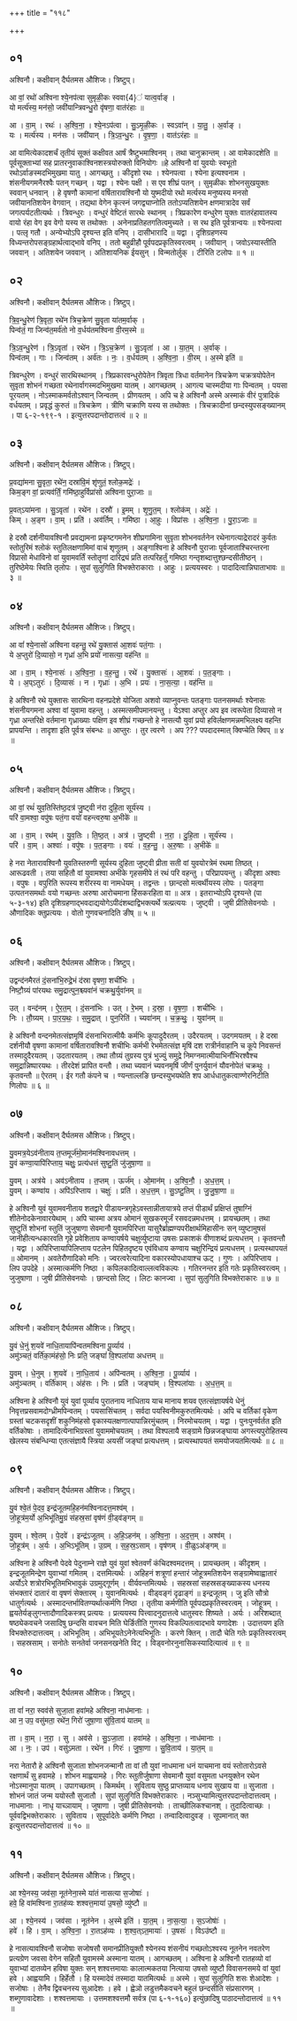 +++
title = "११८"

+++


## ०१
अश्विनौ। कक्षीवान् दैर्घतमस औशिजः। त्रिष्टुप्।

आ वां॒ रथो॑ अश्विना श्ये॒नप॑त्वा सुमृळी॒कः स्ववा{4}॑ यात्व॒र्वाङ् ।  
यो मर्त्य॑स्य॒ मन॑सो॒ जवी॑यान्त्रिवन्धु॒रो वृ॑षणा॒ वात॑रंहाः ॥

आ । वा॒म् । रथः॑ । अ॒श्वि॒ना॒ । श्ये॒नऽप॑त्वा । सु॒ऽमृ॒ळी॒कः । स्वऽवा॑न् । या॒तु॒ । अ॒र्वाङ् ।  
यः । मर्त्य॑स्य । मन॑सः । जवी॑यान् । त्रि॒ऽव॒न्धु॒रः । वृ॒ष॒णा॒ । वात॑ऽरंहाः ॥

आ वामित्येकादशर्चं तृतीयं सूक्तं कक्षीवत आर्षं त्रैष्टुभमाश्विनम् । तथा चानुक्रान्तम् । आ वामेकादशेति ॥ पूर्वसूक्ताभ्यां सह प्रातरनुवाकाश्विनशस्त्रयोरुक्तो विनियोगः ॥हे अश्विनौ वां युवयोः स्वभूतो रथोऽर्वाङस्मदभिमुखमा यातु । आगच्छतु । कीदृशो रथः । श्येनपत्वा । श्येना इत्यश्वनाम । शंसनीयगमनैरश्वैः पतन् गच्छन् । यद्वा । श्येनः पक्षी । स एव शीघ्रं पतन् । सुमृळीकः शोभनसुखयुक्तः स्ववान् धनवान् । हे वृषणौ कामानां वर्षितारावश्विनौ यो युष्मदीयो रथो मर्त्यस्य मनुष्यस्य मनसो जवीयानतिशयेन वेगवान् । तद्यथा वेगेन कृत्स्नं जगद्व्याप्नोति ततोऽप्यतिशयेन क्षणमात्रादेव सर्वं जगत्पर्यटतीत्यर्थः । त्रिवन्धुरः । वन्धुरं वेष्टितं सारथेः स्थानम् । त्रिप्रकारेण वन्धुरेण युक्तः वातरंहावातस्य वायो रंहा वेग इव वेगो यस्य स तथोक्तः । अनेनाप्रतिहतगतित्वमुच्यते । स रथ इति पूर्वत्रान्वयः ॥ श्येनपत्वा । पत्लृ गतौ । अन्येभ्योऽपि दृश्यन्त इति वनिप् । दासीभारादि ॥ यद्वा । दृशिग्रहणस्य विध्यन्तरोपसङ्ग्रहार्थत्वाद्भावे वनिप् । ततो बहुव्रीहौ पूर्वपदप्रकृतिस्वरत्वम् । जवीयान् । जवोऽस्यास्तीति जववान् । अतिशयेन जववान् । अतिशायनिक ईयसुन् । विन्मतोर्लुक् । टीरिति टलोपः ॥ १ ॥

## ०२
अश्विनौ। कक्षीवान् दैर्घतमस औशिजः। त्रिष्टुप्।

त्रि॒व॒न्धु॒रेण॑ त्रि॒वृता॒ रथे॑न त्रिच॒क्रेण॑ सु॒वृता या॑तम॒र्वाक् ।  
पिन्व॑तं॒ गा जिन्व॑त॒मर्व॑तो नो व॒र्धय॑तमश्विना वी॒रम॒स्मे ॥

त्रि॒ऽव॒न्धु॒रेण॑ । त्रि॒ऽवृता॑ । रथे॑न । त्रि॒ऽच॒क्रेण॑ । सु॒ऽवृता॑ । आ । या॒त॒म् । अ॒र्वाक् ।  
पिन्व॑तम् । गाः । जिन्व॑तम् । अर्व॑तः । नः॒ । व॒र्धय॑तम् । अ॒श्वि॒ना॒ । वी॒रम् । अ॒स्मे इति॑ ॥

त्रिवन्धुरेण । वन्धुरं सारथिस्थानम् । त्रिप्रकारवन्धुरोपेतेन त्रिवृता त्रिधा वर्तमानेन त्रिचक्रेण चक्रत्रयोपेतेन सुवृता शोभनं गच्छता रथेनार्वागस्मदभिमुखमा यातम् । आगच्छतम् । आगत्य चास्मदीया गाः पिन्वतम् । पयसा पूरयतम् । नोऽस्माकमर्वतोऽश्वान् जिन्वतम् । प्रीणयतम् । अपि च हे अश्विनौ अस्मे अस्माकं वीरं पुत्रादिकं वर्धयतम् । प्रवृद्धं कुरुतं ॥ त्रिचक्रेण । त्रीणि चक्राणि यस्य स तथोक्तः । त्रिचक्रादीनां छन्दस्युपसङ्ख्यानम् । पा ६-२-१९९-१ । इत्युत्तरपदान्तोदात्तत्वं ॥ २ ॥

## ०३
अश्विनौ। कक्षीवान् दैर्घतमस औशिजः। त्रिष्टुप्।

प्र॒वद्या॑मना सु॒वृता॒ रथे॑न॒ दस्रा॑वि॒मं शृ॑णुतं॒ श्लोक॒मद्रेः॑ ।  
किम॒ङ्ग वां॒ प्रत्यव॑र्तिं॒ गमि॑ष्ठा॒हुर्विप्रा॑सो अश्विना पुरा॒जाः ॥

प्र॒वत्ऽया॑मना । सु॒ऽवृता॑ । रथे॑न । दस्रौ॑ । इ॒मम् । शृ॒णु॒त॒म् । श्लोक॑म् । अद्रेः॑ ।  
किम् । अ॒ङ्ग । वा॒म् । प्रति॑ । अव॑र्तिम् । गमि॑ष्ठा । आ॒हुः । विप्रा॑सः । अ॒श्वि॒ना॒ । पु॒रा॒ऽजाः ॥

हे दस्रौ दर्शनीयावश्विनौ प्रवद्यामना प्रकृष्टगमनेन शीघ्रगामिना सुवृता शोभनवर्तनेन रथेनागत्याद्रेरादरं कुर्वतः स्तोतुरिमं श्लोकं स्तुतिलक्षणामिमां वाचं शृणुतम् । अङ्गाश्विना हे अश्विनौ पुराजाः पूर्वजाताश्चिरन्तरना विप्रासो मेधाविनो वां युवामवर्तिं स्तोतॄणां दारिद्र्यं प्रति तत्परिहर्तुं गमिष्ठा गन्तृशब्दात्तुश्छन्दसीतीष्ठन् । तुरिष्ठेमेयः स्विति तृलोपः । सुपां सुलुगिति विभक्तेराकाराः । आहुः । प्रत्ययस्वरः । पादादित्वान्निघाताभावः ॥ ३ ॥

## ०४
अश्विनौ। कक्षीवान् दैर्घतमस औशिजः। त्रिष्टुप्।

आ वां॑ श्ये॒नासो॑ अश्विना वहन्तु॒ रथे॑ यु॒क्तास॑ आ॒शवः॑ पतं॒गाः ।  
ये अ॒प्तुरो॑ दि॒व्यासो॒ न गृध्रा॑ अ॒भि प्रयो॑ नासत्या॒ वह॑न्ति ॥

आ । वा॒म् । श्ये॒नासः॑ । अ॒श्वि॒ना॒ । व॒ह॒न्तु॒ । रथे॑ । यु॒क्तासः॑ । आ॒शवः॑ । प॒त॒ङ्गाः ।  
ये । अ॒प्ऽतुरः॑ । दि॒व्यासः॑ । न । गृध्राः॑ । अ॒भि । प्रयः॑ । ना॒स॒त्या॒ । वह॑न्ति ॥

हे अश्विनौ रथे युक्तासः सारथिना वहनप्रदेशे योजिता अशवो व्याप्नुवन्तः पतङ्गाः पतनसमर्थाः श्येनासः शंसनीयगमना अश्वा वां युवामा वहन्तु । अस्मत्समीपमानयन्तु । येऽश्वा अप्तुर अप इव त्वरूपेता दिव्यासो न गृध्रा अन्तरिक्षे वर्तमाना गृध्राख्याः पक्षिण इव शीघ्रं गच्छन्तो हे नासत्यौ युवां प्रयो हविर्लक्षणमन्नमभिलक्ष्य वहन्ति प्रापयन्ति । तादृशा इति पूर्वत्र संबन्धः ॥ आप्तुरः । तुर त्वरणे । अप ??? पपदादस्मात् क्विप्चेति क्विप् ॥ ४ ॥

## ०५
अश्विनौ। कक्षीवान् दैर्घतमस औशिजः। त्रिष्टुप्।

आ वां॒ रथं॑ युव॒तिस्ति॑ष्ठ॒दत्र॑ जु॒ष्ट्वी न॑रा दुहि॒ता सूर्य॑स्य ।  
परि॑ वा॒मश्वा॒ वपु॑षः पतं॒गा वयो॑ वहन्त्वरु॒षा अ॒भीके॑ ॥

आ । वा॒म् । रथ॑म् । यु॒व॒तिः । ति॒ष्ठ॒त् । अत्र॑ । जु॒ष्ट्वी । न॒रा॒ । दु॒हि॒ता । सूर्य॑स्य ।  
परि॑ । वा॒म् । अश्वाः॑ । वपु॑षः । प॒त॒ङ्गाः । वयः॑ । व॒ह॒न्तु॒ । अ॒रु॒षाः । अ॒भीके॑ ॥

हे नरा नेतारावश्विनौ युवतिस्तरुणी सूर्यस्य दुहिता जुष्ट्वी प्रीता सती वां युवयोरत्रेमं रथमा तिष्ठत् । आरूढवती । तया सहितौ वां युवामश्वा अभीके गृहसमीपे तं रथं परि वहन्तु । परिप्रापयन्तु । कीदृशा अश्वाः । वपुषः । वपुरिति रूपस्य शरीरस्य वा नामधेयम् । तद्वन्तः । छान्दसो मत्वर्थीयस्य लोपः । पतङ्गा उत्पतनसमर्थाः वयो गच्छन्तः अरुषा आरोचमाना हिंसकरहिता वा ॥ अत्र । इतराभ्योऽपि दृश्यन्ते (पा ५-३-१४) इति दृशिग्रहणाद्भवदाद्ययोगेऽपीदंशब्दाद्विभक्त्यर्थे त्रल्प्रत्ययः । जुष्ट्वी । जुषी प्रीतिसेवनयोः । औणादिकः क्तुप्रत्ययः । वोतो गुणवचनादिति ङीष् ॥ ५ ॥

## ०६
अश्विनौ। कक्षीवान् दैर्घतमस औशिजः। त्रिष्टुप्।

उद्वन्द॑नमैरतं दं॒सना॑भि॒रुद्रे॒भं द॑स्रा वृषणा॒ शची॑भिः ।  
निष्टौ॒ग्र्यं पा॑रयथः समु॒द्रात्पुन॒श्च्यवा॑नं चक्रथु॒र्युवा॑नम् ॥

उत् । वन्द॑नम् । ऐ॒र॒त॒म् । दं॒सना॑भिः । उत् । रे॒भम् । द॒स्रा॒ । वृ॒ष॒णा॒ । शची॑भिः ।  
निः । तौ॒ग्र्यम् । पा॒र॒य॒थः॒ । स॒मु॒द्रात् । पुन॒रिति॑ । च्यवा॑नम् । च॒क्र॒थुः॒ । युवा॑नम् ॥

हे अश्विनौ वन्दनमेतत्संज्ञमृषिं दंसनाभिरात्मीयैः कर्मभिः कूपादुदैरतम् । उदैरयतम् । उदगमयतम् । हे दस्रा दर्शनीयौ वृषणा कामानां वर्षितारावश्विनौ शचीभिः कर्मभी रेभमेतत्संज्ञ मृषिं दश रात्रीर्नवाहानि च कूपे निवसन्तं तस्मादुदैरयतम् । उदतारयतम् । तथा तौग्र्यं तुग्रस्य पुत्रं भुज्युं समुद्रे निमग्नमात्मीयाभिर्नौभिरश्वैश्च समुद्रान्निष्पारयथः । तीरदेशं प्रापित वन्तौ । तथा च्यवानं च्यवनमृषिं जीर्णं पुनर्युवानं यौवनोपेतं चक्रथुः । कृतवन्तौ ॥ ऐरतम् । ईर गतौ कंपने च । ण्यन्ताल्लङि छन्दस्युभयथेति शप आर्धधातुकत्वाण्णेरनिटीति णिलोपः ॥ ६ ॥

## ०७
अश्विनौ। कक्षीवान् दैर्घतमस औशिजः। त्रिष्टुप्।

यु॒वमत्र॒येऽव॑नीताय त॒प्तमूर्ज॑मो॒मान॑मश्विनावधत्तम् ।  
यु॒वं कण्वा॒यापि॑रिप्ताय॒ चक्षुः॒ प्रत्य॑धत्तं सुष्टु॒तिं जु॑जुषा॒णा ॥

यु॒वम् । अत्र॑ये । अव॑ऽनीताय । त॒प्तम् । ऊर्ज॑म् । ओ॒मान॑म् । अ॒श्वि॒नौ॒ । अ॒ध॒त्त॒म् ।  
यु॒वम् । कण्वा॑य । अपि॑ऽरिप्ताय । चक्षुः॑ । प्रति॑ । अ॒ध॒त्त॒म् । सु॒ऽष्टु॒तिम् । जु॒जु॒षा॒णा ॥

हे अश्विनौ युवं युवामवनीताय शतद्वारे पीडायन्त्रगृहेऽवस्तान्नीतायात्रये तप्तं पीडार्थं प्रक्षिप्तं तुषाग्निं शीतेनोदकेनावारयेथाम् । अपि चास्मा अत्रय ओमानं सुखकरमूर्जं रसवदन्नमधत्तम् । प्रायच्छतम् । तथा सुष्टुतिं शोभनां स्तुतिं जुजुषाणा सेवमानौ युवामपिरिप्ता यासुरैर्ब्राह्मण्यपरीक्षार्थमिहासीनः सन् व्युष्टामुषसं जानीहीत्यन्धकारवति गृहे प्रवेशिताय कण्वायर्षये चक्षुर्व्युष्टाया उषसः प्रकाशकं वीणाशब्दं प्रत्यधत्तम् । कृतवन्तौ । यद्वा । अपिरिप्तायापिलिप्ताय पटलेन पिहितदृष्टय एवंविधाय कण्वाय चक्षुरिन्द्रियं प्रत्यधत्तम् । प्रत्यस्थापयतं ॥ ओमानम् । अवतेरौणादिको मनिः । ज्वरत्वरेत्यादिना वकारस्योपधायाश्च ऊट् । गुणः । अपिरिप्ताय । लिप उपदेहे । अस्मात्कर्मणि निष्ठा । कपिलकादित्वाल्लत्वविकल्पः । गतिरनन्तर इति गतेः प्रकृतिस्वरत्वम् । जुजुषाणा । जुषी प्रीतिसेवनयोः । छान्दसो लिट् । लिटः कानज्वा । सुपां सुलुगिति विभक्तेराकारः ॥ ७ ॥

## ०८
अश्विनौ। कक्षीवान् दैर्घतमस औशिजः। त्रिष्टुप्।

यु॒वं धे॒नुं श॒यवे॑ नाधि॒तायापि॑न्वतमश्विना पू॒र्व्याय॑ ।  
अमु॑ञ्चतं॒ वर्ति॑का॒मंह॑सो॒ निः प्रति॒ जङ्घां॑ वि॒श्पला॑या अधत्तम् ॥

यु॒वम् । धे॒नुम् । श॒यवे॑ । ना॒धि॒ताय॑ । अपि॑न्वतम् । अ॒श्वि॒ना॒ । पू॒र्व्याय॑ ।  
अमु॑ञ्चतम् । वर्ति॑काम् । अंह॑सः । निः । प्रति॑ । जङ्घा॑म् । वि॒श्पला॑याः । अ॒ध॒त्त॒म् ॥

अश्विना हे अश्विनौ युवं युवां पूर्व्याय पुरातनाय नाधिताय याच मानाय शयव एतत्संज्ञायर्षये धेनुं निवृत्तप्रसवामदोग्ध्रीमपिन्वतम् । पयसासिंचतम् । सर्वदा पयस्विनीमकुरुतमित्यर्थः । अपि च वर्तिकां वृकेण ग्रस्तां चटकसदृशीं शकुनिमंहसो वृकास्यलक्षणात्पापान्निरमुंचतम् । निरमोचयतम् । यद्वा । पुनःपुनर्वर्तत इति वर्तिकोषाः । तामादित्येनाभिग्रस्तां युवाममोचयतम् । तथा विश्पलायै सङ्ग्रामे छिन्नजङ्घाया अगस्त्यपुरोहितस्य खेलस्य संबन्धिन्या एतत्संज्ञायै स्त्रिया अयसीं जङ्घां प्रत्यधत्तम् । प्रत्यस्थापयतं समयोजयतमित्यर्थः ॥ ८ ॥

## ०९
अश्विनौ। कक्षीवान् दैर्घतमस औशिजः। त्रिष्टुप्।

यु॒वं श्वे॒तं पे॒दव॒ इन्द्र॑जूतमहि॒हन॑मश्विनादत्त॒मश्व॑म् ।  
जो॒हूत्र॑म॒र्यो अ॒भिभू॑तिमु॒ग्रं स॑हस्र॒सां वृष॑णं वी॒ड्व॑ङ्गम् ॥

यु॒वम् । श्वे॒तम् । पे॒दवे॑ । इन्द्र॑ऽजूतम् । अ॒हि॒ऽहन॑म् । अ॒श्वि॒ना॒ । अ॒द॒त्त॒म् । अश्व॑म् ।  
जो॒हूत्र॑म् । अ॒र्यः । अ॒भिऽभू॑तिम् । उ॒ग्रम् । स॒ह॒स्र॒ऽसाम् । वृष॑णम् । वी॒ळुऽअ॑ङ्गम् ॥

अश्विना हे अश्विनौ पेदवे पेदुनाम्ने राज्ञे युवं युवां श्वेतवर्णं कंचिदश्वमदत्तम् । प्रायच्छतम् । कीदृशम् । इन्द्रजूतमिन्द्रेण युवाभ्यां गमितम् । दत्तमित्यर्थः । अहिहनं शत्रूणां हन्तारं जोहूत्रमतिशयेन सङ्ग्रामेष्वाह्वातारं अर्योऽरे शत्रोरभिभूतिमभिभावुकं उग्रमुद्गूर्णम् । वीर्यवन्तमित्यर्थः । सहस्रसां सहस्रसङ्ख्याकस्य धनस्य संभक्तारं दातारं वा वृषणं सेक्तारम् । युवानमित्यर्थः । वीड्वङ्गं दृढाङ्गं ॥ इन्द्रजूतम् । जु इति सौत्रो धातुर्गत्यर्थः । अस्मादन्तर्भावितण्यर्थात्कर्मणि निष्ठा । तृतीया कर्मणीति पूर्वपदप्रकृतिस्वरत्वम् । जोहूत्रम् । ह्वयतेर्यङ्लुगन्तादौणादिकस्त्रप् प्रत्ययः । प्रत्ययस्य पित्त्वादनुदात्तत्वे धातुस्वरः शिष्यते । अर्यः । अरिशब्दात् षष्ठ्येकवचने जसादिषु छन्दसि वावचन मिति घेर्ङितीति गुणस्य विकल्पितत्वादभावे यणादेशः । उदात्तयण इति विभक्तेरुदात्तत्वम् । अभिभूतिम् । अभिभूयतेऽनेनेत्यभिभूतिः । करणे क्तिन् । तादौ चेति गतेः प्रकृतिस्वरत्वम् । सहस्रसाम् । सनोतेः सनतेर्वा जनसनखनेति विट् । विड्वनोरनुनासिकस्यादित्यात्वं ॥ ९ ॥

## १०
अश्विनौ। कक्षीवान् दैर्घतमस औशिजः। त्रिष्टुप्।

ता वां॑ नरा॒ स्वव॑से सुजा॒ता हवा॑महे अश्विना॒ नाध॑मानाः ।  
आ न॒ उप॒ वसु॑मता॒ रथे॑न॒ गिरो॑ जुषा॒णा सु॑वि॒ताय॑ यातम् ॥

ता । वा॒म् । न॒रा॒ । सु । अव॑से । सु॒ऽजा॒ता । हवा॑महे । अ॒श्वि॒ना॒ । नाध॑मानाः ।  
आ । नः॒ । उप॑ । वसु॑ऽमता । रथे॑न । गिरः॑ । जु॒षा॒णा । सु॒वि॒ताय॑ । या॒त॒म् ॥

नरा नेतारौ हे अश्विनौ सुजाता शोभनजन्मानौ ता वां तौ युवां नाधमाना धनं याचमाना वयं स्तोतारोऽवसे रक्षणार्थं सु हवामहे । शोभन माह्वयामहे । गिरः स्तुतीर्जुषाणा सेवमानौ युवां वसुमता धनयुक्तेन रथेन नोऽस्मानुपा यातम् । उपागच्छतम् । किमर्थम् । सुविताय सुष्ठु प्राप्तव्याय धनाय सुखाय वा ॥ सुजाता । शोभनं जातं जन्म ययोस्तौ सुजातौ । सुपां सुलुगिति विभक्तेराकारः । नञ्सुभ्यामित्युत्तरपदान्तोदात्तत्वम् । नाधमानाः । नाधृ याच्ञायाम् । जुषाणा । जुषी प्रीतिसेवनयोः । ताच्छीलिकश्चानश् । तुदादित्वाच्छः । पूर्ववद्विभक्तेराकारः । सुविताय । सुपूर्वादेतेः कर्मणि निष्ठा । तन्वादित्वादुवङ् । सूपमानात् क्त इत्युत्तरपदान्तोदात्तत्वं ॥ १० ॥

## ११
अश्विनौ। कक्षीवान् दैर्घतमस औशिजः। त्रिष्टुप्।

आ श्ये॒नस्य॒ जव॑सा॒ नूत॑नेना॒स्मे या॑तं नासत्या स॒जोषाः॑ ।  
हवे॒ हि वा॑मश्विना रा॒तह॑व्यः शश्वत्त॒माया॑ उ॒षसो॒ व्यु॑ष्टौ ॥

आ । श्ये॒नस्य॑ । जव॑सा । नूत॑नेन । अ॒स्मे इति॑ । या॒त॒म् । ना॒स॒त्या॒ । स॒ऽजोषाः॑॑ ।  
हवे॑ । हि । वा॒म् । अ॒श्वि॒ना॒ । रा॒तऽह॑व्यः । श॒श्व॒त्ऽत॒मायाः॑ । उ॒षसः॑ । विऽउ॑ष्टौ ॥

हे नासत्यावश्विनौ सजोषाः सजोषसौ समानप्रीतियुक्तौ श्येनस्य शंसनीयं गच्छतोऽश्वस्य नूतनेन नवतरेण प्रत्यग्रेण जवसा वेगेन सहितौ युवामस्मे अस्माना यातम् । आगच्छतम् । अश्विना हे अश्विनौ रातहव्यो वां युवाभ्यां दातव्येन हविषा युक्तः सन् शश्वत्तमायाः कालात्मकतया नित्याया उषसो व्युष्टौ विवासनसमये वां युवां हवे । आह्वयामि । हिर्हेतौ । हि यस्मादेवं तस्मादा यातमित्यर्थः ॥ अस्मे । सुपां सुलुगिति शसः शेआदेशः । सजोषाः । तेनैव द्विवचनस्य सुआदेशः । हवे । ह्वेञो लडुत्तमैकवचने बहुलं छन्दसीति संप्रसारणम् । शब्गुणावादेशाः । शश्वत्तमायाः । उत्तमशश्वत्तमौ सर्वत्र (पा ६-१-१६०) इत्युंछादिषु पाठादन्तोदात्तत्वं ॥ ११ ॥